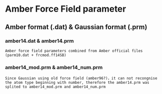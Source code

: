 # Amber Force Field parameter
## Amber format (.dat) & Gaussian format (.prm) 

### amber14.dat & amber14.prm  
    Amber force field parameters combined from Amber official files (parm10.dat + frcmod.ff14SB)

### amber14_mod.prm & amber14_num.prm
    Since Gaussian using old force field (amber96?)，it can not recongnise the atom type beginning with number, therefore the amber14.prm was splited to amber14_mod.prm and amber14_num.prm
